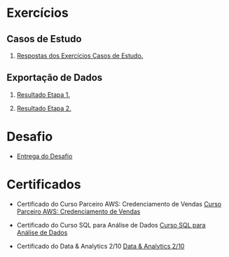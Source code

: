 # Exercícios


## Casos de Estudo

1. [Respostas dos Exercícios Casos de Estudo.](../Sprint%202/exercicios/Exercício%20I%20-%20Casos%20de%20Estudo/respostas_exercicios.txt)


## Exportação de Dados

1. [Resultado Etapa 1.](../Sprint%202/exercicios/Exercício%20II%20-%20Exportação%20de%20dados/resultado_etapa1.csv)

2. [Resultado Etapa 2.](../Sprint%202/exercicios/Exercício%20II%20-%20Exportação%20de%20dados/resultado_etapa2.csv)


# Desafio


- [Entrega do Desafio](../Sprint%202/Desafio/)


# Certificados


- Certificado do Curso Parceiro AWS: Credenciamento de Vendas
[Curso Parceiro AWS: Credenciamento de Vendas](../Sprint%202/certificados/Curso%20Parceiro%20AWS%20Credenciamento%20de%20Vendas.pdf)

- Certificado do Curso SQL para Análise de Dados
[Curso SQL para Análise de Dados](../Sprint%202/certificados/Curso%20SQL%20para%20Análise%20de%20Dados.pdf)

- Certificado do Data & Analytics 2/10
[Data & Analytics 2/10](./certificados/Data%20&%20Analytics%202.pdf)
